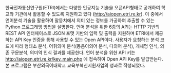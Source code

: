 한국전자통신연구원(ETRI)에서는 다양한 인공지능 기술을 오픈API형태로 공개하여 학교와 기관에서 활용할 수 있도록 지원하고 있다 (http://aiopen.etri.re.kr). 
이 중에서 언어분석 기술을 활용하여 말뭉치에서 의미 있는 정보를 가공하여 추출할 수 있는 Python 프로그래밍 방법을 설명한다. 
언어 분석을 위한 6종의 API는 HTTP 기반의 REST API 인터페이스로 JSON 포맷 기반의 입력 및 출력을 지원하며 ETRI에서 제공하는 API Key 인증을 통해 사용할 수 있는 Open API이다. 
사용자가 요청하는 분석 코드에 따라 형태소 분석, 어휘의미 분석(동음이의어 분석, 다의어 분석), 개체명 인식, 의존 구문분석, 의미역 인식 결과를 제공한다. 
언어 분석을 위한 API 키는 http://aiopen.etri.re.kr/key_main.php 에 접속하여 Open API Key를 발급받는다.
본 프로그램은 부산외국어대학교 교육부혁신지원사업의 성과로 작성되었다.
